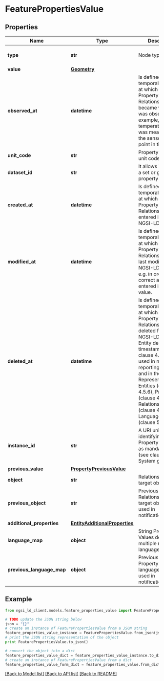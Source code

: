 # FeaturePropertiesValue


## Properties
Name | Type | Description | Notes
------------ | ------------- | ------------- | -------------
**type** | **str** | Node type.  | [optional] [default to 'Property']
**value** | [**Geometry**](Geometry.md) |  | [optional] 
**observed_at** | **datetime** | Is defined as the temporal Property at which a certain Property or Relationship became valid or was observed. For example, a temperature Value was measured by the sensor at this point in time.  | [optional] 
**unit_code** | **str** | Property Value&#39;s unit code.  | [optional] 
**dataset_id** | **str** | It allows identifying a set or group of property values.  | [optional] 
**created_at** | **datetime** | Is defined as the temporal Property at which the Entity, Property or Relationship was entered into an NGSI-LD system.  | [optional] [readonly] 
**modified_at** | **datetime** | Is defined as the temporal Property at which the Entity, Property or Relationship was last modified in an NGSI-LD system, e.g. in order to correct a previously entered incorrect value.  | [optional] [readonly] 
**deleted_at** | **datetime** | Is defined as the temporal Property at which the Entity, Property or Relationship was deleted from an NGSI-LD system.  Entity deletion timestamp. See clause 4.8 It is only used in notifications reporting deletions and in the Temporal Representation of Entities (clause 4.5.6), Properties (clause 4.5.7), Relationships (clause 4.5.8) and LanguageProperties (clause 5.2.32).  | [optional] [readonly] 
**instance_id** | **str** | A URI uniquely identifying a Property instance, as mandated by (see clause 4.5.7). System generated.  | [optional] [readonly] 
**previous_value** | [**PropertyPreviousValue**](PropertyPreviousValue.md) |  | [optional] 
**object** | **str** | Relationship&#39;s target object.  | [optional] 
**previous_object** | **str** | Previous Relationship&#39;s target object. Only used in notifications.  | [optional] [readonly] 
**additional_properties** | [**EntityAdditionalProperties**](EntityAdditionalProperties.md) |  | [optional] 
**language_map** | **object** | String Property Values defined in multiple natural languages.  | [optional] 
**previous_language_map** | **object** | Previous Language Property languageMap. Only used in notifications.  | [optional] [readonly] 

## Example

```python
from ngsi_ld_client.models.feature_properties_value import FeaturePropertiesValue

# TODO update the JSON string below
json = "{}"
# create an instance of FeaturePropertiesValue from a JSON string
feature_properties_value_instance = FeaturePropertiesValue.from_json(json)
# print the JSON string representation of the object
print FeaturePropertiesValue.to_json()

# convert the object into a dict
feature_properties_value_dict = feature_properties_value_instance.to_dict()
# create an instance of FeaturePropertiesValue from a dict
feature_properties_value_form_dict = feature_properties_value.from_dict(feature_properties_value_dict)
```
[[Back to Model list]](../README.md#documentation-for-models) [[Back to API list]](../README.md#documentation-for-api-endpoints) [[Back to README]](../README.md)


